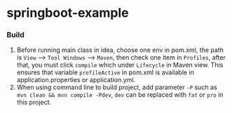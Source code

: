 # springboot-example

### Build
1. Before running main class in idea, choose one env in pom.xml, 
the path is `View` --> `Tool Windows` --> `Maven`, then check one item in `Profiles`, 
after that, you must click `compile` which under `Lifecycle` in Maven view. This ensures that 
variable `profileActive` in pom.xml is available in application.properties or application.yml.
2. When using command line to build project, add parameter `-P` such as `mvn clean && mvn compile -Pdev`, 
`dev` can be replaced with `fat` or `pro` in this project.